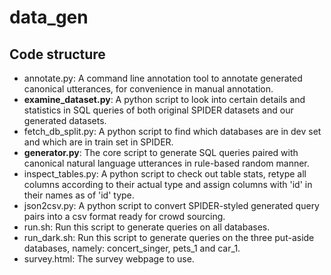 # data_gen
## Code structure
* annotate.py: A command line annotation tool to annotate generated canonical utterances, for convenience in manual annotation.
* __examine_dataset.py__: A python script to look into certain details and statistics in SQL queries of both original SPIDER datasets and our generated datasets.
* fetch_db_split.py: A python script to find which databases are in dev set and which are in train set in SPIDER.
* __generator.py__: The core script to generate SQL queries paired with canonical natural language utterances in rule-based random manner.
* inspect_tables.py: A python script to check out table stats, retype all columns according to their actual type and assign columns with 'id' in their names as of 'id' type.
* json2csv.py: A python script to convert SPIDER-styled generated query pairs into a csv format ready for crowd sourcing.
* run.sh: Run this script to generate queries on all databases.
* run_dark.sh: Run this script to generate queries on the three put-aside databases, namely: concert_singer, pets_1 and car_1.
* survey.html: The survey webpage to use.
